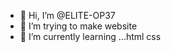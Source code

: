 - 👋 Hi, I’m @ELITE-OP37
- 👀 I’m trying to make website
- 🌱 I’m currently learning ...html css 

<!---
ELITE-OP37/ELITE-OP37 is a ✨ special ✨ repository because its `README.md` (this file) appears on your GitHub profile.
You can click the Preview link to take a look at your changes.
--->
